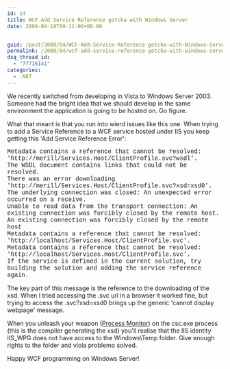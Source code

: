 ```yaml
---
id: 14
title: WCF Add Service Reference gotcha with Windows Server
date: 2008-04-18T09:11:00+00:00


guid: /post/2008/04/WCF-Add-Service-Reference-gotcha-with-Windows-Server.aspx
permalink: /2008/04/wcf-add-service-reference-gotcha-with-windows-server/
dsq_thread_id:
  - "77716141"
categories:
  - .NET
---
```

<p>
We recently switched from developing in Vista to Windows Server 2003. Someone had the bright idea that we should develop in the same environment the application is going to be hosted on. Go figure.
</p>
<p>
What that meant is that you run into wierd issues like this one. When trying to add a Service Reference to a WCF service hosted under IIS you keep getting this &#39;Add Service Reference&nbsp;Error&#39;:
</p>
<p>
<font face="courier new,courier">Metadata contains a reference that cannot be resolved: &#39;http://merill/Services.Host/ClientProfile.svc?wsdl&#39;.<br />
The WSDL document contains links that could not be resolved.<br />
There was an error downloading &#39;http://merill/Services.Host/ClientProfile.svc?xsd=xsd0&#39;.<br />
The underlying connection was closed: An unexpected error occurred on a receive.<br />
Unable to read data from the transport connection: An existing connection was forcibly closed by the remote host.<br />
An existing connection was forcibly closed by the remote host<br />
Metadata contains a reference that cannot be resolved: &#39;http://localhost/Services.Host/ClientProfile.svc&#39;.<br />
Metadata contains a reference that cannot be resolved: &#39;http://localhost/Services.Host/ClientProfile.svc&#39;.<br />
If the service is defined in the current solution, try building the solution and adding the service reference again.</font>
</p>
<p>
The key part of this message is the reference to the downloading of the xsd. When I tried accessing the .svc url in a browser it worked fine, but trying to access the .svc?xsd=xsd0 brings up the generic &#39;cannot display webpage&#39; message.
</p>
<p>
When you unleash your&nbsp;weapon (<a href="http://www.microsoft.com/technet/sysinternals/fileanddisk/processmonitor.mspx">Process Monitor</a>) on the csc.exe process (this is the compiler generating the xsd) you&#39;ll realise that the IIS&nbsp;identity IIS_WPG does not have access to the Windows\Temp folder. Give enough rights to the folder and viola problemo solved.
</p>
<p>
Happy WCF programming on Windows Server!
</p>
